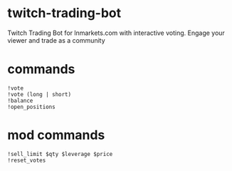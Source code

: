 # twitch-trading-bot
Twitch Trading Bot for lnmarkets.com with interactive voting. Engage your viewer and trade as a community

# commands

```
!vote
!vote (long | short)
!balance
!open_positions
```

# mod commands
```
!sell_limit $qty $leverage $price
!reset_votes
```

